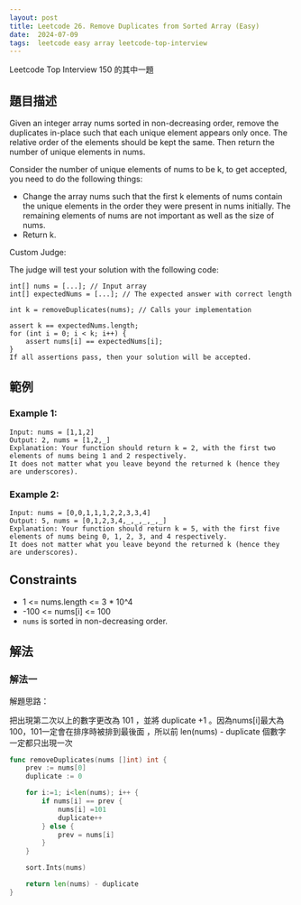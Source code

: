 ```yaml
---
layout: post
title: Leetcode 26. Remove Duplicates from Sorted Array (Easy)
date:  2024-07-09
tags:  leetcode easy array leetcode-top-interview
---
```

Leetcode Top Interview 150 的其中一題

## 題目描述
Given an integer array nums sorted in non-decreasing order, remove the duplicates in-place such that each unique element appears only once. The relative order of the elements should be kept the same. Then return the number of unique elements in nums.

Consider the number of unique elements of nums to be k, to get accepted, you need to do the following things:
- Change the array nums such that the first k elements of nums contain the unique elements in the order they were present in nums initially. The remaining elements of nums are not important as well as the size of nums.
- Return k.


Custom Judge:

The judge will test your solution with the following code:
```
int[] nums = [...]; // Input array
int[] expectedNums = [...]; // The expected answer with correct length

int k = removeDuplicates(nums); // Calls your implementation

assert k == expectedNums.length;
for (int i = 0; i < k; i++) {
    assert nums[i] == expectedNums[i];
}
If all assertions pass, then your solution will be accepted.
```


## 範例
### Example 1:
```
Input: nums = [1,1,2]
Output: 2, nums = [1,2,_]
Explanation: Your function should return k = 2, with the first two elements of nums being 1 and 2 respectively.
It does not matter what you leave beyond the returned k (hence they are underscores).
```

### Example 2:
```
Input: nums = [0,0,1,1,1,2,2,3,3,4]
Output: 5, nums = [0,1,2,3,4,_,_,_,_,_]
Explanation: Your function should return k = 5, with the first five elements of nums being 0, 1, 2, 3, and 4 respectively.
It does not matter what you leave beyond the returned k (hence they are underscores).
```

## Constraints
- 1 <= nums.length <= 3 * 10^4
- -100 <= nums[i] <= 100
- `nums` is sorted in non-decreasing order.


## 解法

### 解法一
解題思路：


把出現第二次以上的數字更改為 101 ，並將 duplicate +1 。因為nums[i]最大為 100，101一定會在排序時被排到最後面 ，所以前 len(nums) - duplicate 個數字一定都只出現一次
``` go
func removeDuplicates(nums []int) int {
    prev := nums[0]
    duplicate := 0

    for i:=1; i<len(nums); i++ {
        if nums[i] == prev {
            nums[i] =101
            duplicate++
        } else {
            prev = nums[i]
        }
    }

    sort.Ints(nums)

    return len(nums) - duplicate
}
```
